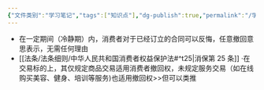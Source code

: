 ```yaml
---
{"文件类别":"学习笔记","tags":["知识点"],"dg-publish":true,"permalink":"/学习笔记studyup/知识点cheese/消费者撤回权/","dgPassFrontmatter":true,"noteIcon":"","created":"2024-07-06T16:34:02.926+08:00","updated":"2024-09-30T11:29:55.524+08:00"}
---
```


- 在一定期间（冷静期）内，消费者对于已经订立的合同可以反悔，任意撤回意思表示，无需任何理由
- [[法条/法条细则/中华人民共和国消费者权益保护法#^t25\|消保第 25 条]]
·在交易标的上，其仅规定商品交易适用消费者撤回权，未规定服务交易（如在线购买美容、健身、培训等服务)也适用撤回权>>但可以类推